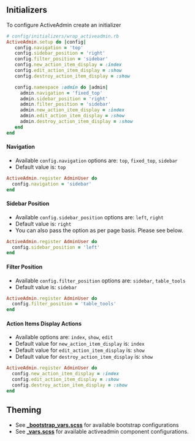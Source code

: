 ## Initializers
To configure ActiveAdmin create an initializer
```ruby
# config/initializers/wrap_activeadmin.rb
ActiveAdmin.setup do |config|
   config.navigation = 'top'
   config.sidebar_position = 'right'
   config.filter_position = 'sidebar'
   config.new_action_item_display = :index
   config.edit_action_item_display = :show
   config.destroy_action_item_display = :show

   config.namespace :admin do |admin|
     admin.navigation = 'fixed_top'
     admin.sidebar_position = 'right'
     admin.filter_position = 'sidebar'
     admin.new_action_item_display = :index
     admin.edit_action_item_display = :show
     admin.destroy_action_item_display = :show
   end
end
```

#### Navigation
- Available `config.navigation` options are: `top`, `fixed_top`, `sidebar`
- Default value is: `top`
```ruby
ActiveAdmin.register AdminUser do
  config.navigation = 'sidebar'
end
```

#### Sidebar Position
- Available `config.sidebar_position` options are: `left`, `right`
- Default value is: `right`
- You can also pass the option as per page basis. Please see below.
```ruby
ActiveAdmin.register AdminUser do
  config.sidebar_position = 'left'
end
```

#### Filter Position
- Available `config.filter_position` options are: `sidebar`, `table_tools`
- Default value is: `sidebar`
```ruby
ActiveAdmin.register AdminUser do
  config.filter_position = 'table_tools'
end
```


#### Action Items Display Actions
- Available options are: `index`, `show`, `edit`
- Default value for `new_action_item_display` is: `index`
- Default value for `edit_action_item_display` is: `show`
- Default value for `destroy_action_item_display` is: `show`
```ruby
ActiveAdmin.register AdminUser do
  config.new_action_item_display = :index
  config.edit_action_item_display = :show
  config.destroy_action_item_display = :show
end
```


## Theming
- See **[_bootstrap_vars.scss](../app/assets/stylesheets/wrap_activeadmin/meta/_bootstrap_vars.scss)** for available bootstrap configurations
- See **[_vars.scss](../app/assets/stylesheets/wrap_activeadmin/meta/_vars.scss)** for available activeadmin component configurations.